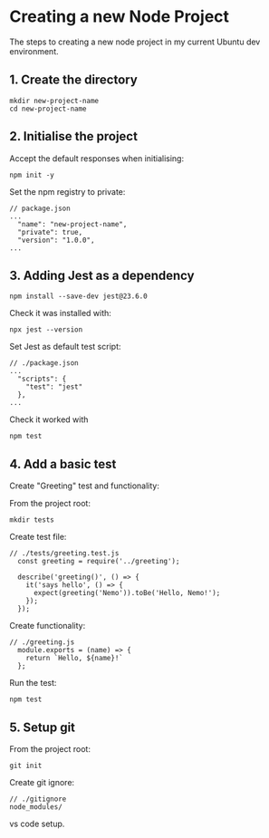# Creating a new Node Project
The steps to creating a new node project in my current Ubuntu dev environment.

## 1. Create the directory
```
mkdir new-project-name
cd new-project-name
```

## 2. Initialise the project
Accept the default responses when initialising:
```
npm init -y
```

Set the npm registry to private:
```
// package.json
...
  "name": "new-project-name",
  "private": true,
  "version": "1.0.0",
...
```

## 3. Adding Jest as a dependency
```
npm install --save-dev jest@23.6.0
```

Check it was installed with:
```
npx jest --version
```

Set Jest as default test script:
```
// ./package.json
...
  "scripts": {
    "test": "jest"
  },
...
```

Check it worked with
```
npm test
```
## 4. Add a basic test
Create "Greeting" test and functionality:

From the project root:
```
mkdir tests
```

Create test file:
```
// ./tests/greeting.test.js
  const greeting = require('../greeting');

  describe('greeting()', () => {
    it('says hello', () => {
      expect(greeting('Nemo')).toBe('Hello, Nemo!');
    });
  });      
```

Create functionality:
```
// ./greeting.js
  module.exports = (name) => {
    return `Hello, ${name}!`
  };      
```

Run the test:
```
npm test
```

## 5. Setup git
From the project root:
```
git init
```

Create git ignore:
```
// ./gitignore
node_modules/
```

vs code setup.
